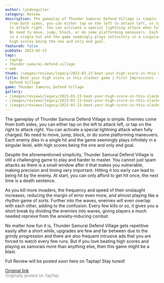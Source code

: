 ```yaml
---
author: lyndonguitar
category: Review
description: The gameplay of Thunder Samurai Defend Village is simple. Enemies come
  from both sides, you can either tap on the left to attack left, or tap on the right
  to attack right. You can activate a special lightning attack when fully charged.
  No need to move, jump, block, or do some platforming maneuvers. Each enemy dies
  in a single hit and the game seemingly plays infinitely in a singular level, with
  high scores being the one and only end goal.
featured: false
pubDate: 2023-03-23
tags:
- taptap
- thunder-samurai-defend-village
- web
thumb: /images/reviews/legacy/2023-03-23-beat-your-high-score-in-this-slasher-game--first-impressions---thunder-samurai-defend-vil-0.avif
title: Beat your high score in this slasher game | First Impressions - Thunder Samurai
  Defend Village
game: Thunder Samurai Defend Village
gallery:
- /images/reviews/legacy/2023-03-23-beat-your-high-score-in-this-slasher-game--first-impressions---thunder-samurai-defend-vil-0.avif
- /images/reviews/legacy/2023-03-23-beat-your-high-score-in-this-slasher-game--first-impressions---thunder-samurai-defend-vil-1.avif
- /images/reviews/legacy/2023-03-23-beat-your-high-score-in-this-slasher-game--first-impressions---thunder-samurai-defend-vil-2.avif
---
```

The gameplay of Thunder Samurai Defend Village is simple. Enemies come from both sides, you can either tap on the left to attack left, or tap on the right to attack right. You can activate a special lightning attack when fully charged. No need to move, jump, block, or do some platforming maneuvers. Each enemy dies in a single hit and the game seemingly plays infinitely in a singular level, with high scores being the one and only end goal.

Despite the aforementioned simplicity, Thunder Samurai Defend Village is still a challenging game to play and harder to master. You cannot just spam attacks as there is a small window after it that makes you vulnerable, making precision and timing very important. Hitting it too early can lead to being hit by the enemy. At start, you can only afford to get hit once, the next time is a death sentence.

As you kill more invaders, the frequency and speed of their onslaught increases, reducing the margin of error even more, and almost playing like a rhythm game of sorts. Further into the waves, enemies will even overlap with each other, adding to the confusion. Every few kills or so, it gives you a short break by dividing the enemies into waves, giving players a much needed reprieve from the anxiety-inducing combat.

No matter how fun it is, Thunder Samurai Defend Village gets repetitive easily after a short while, upgrades are few and far between due to the grindy progression and there are also frequent intrusive ads that you are forced to watch every few runs. But if you love beating high scores and playing as samurais more than anything else, then this game might be a blast.

Full Review will be posted soon here on Taptap! Stay tuned!

[Original link](https://www.taptap.io/post/4872960)<br><span style="font-size: 0.95em; color: #888;">Originally posted on TapTap.</span>